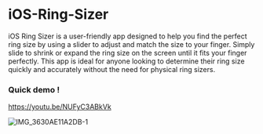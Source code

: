 # iOS-Ring-Sizer

iOS Ring Sizer is a user-friendly app designed to help you find the perfect ring size by using a slider to adjust and match the size to your finger. Simply slide to shrink or expand the ring size on the screen until it fits your finger perfectly. This app is ideal for anyone looking to determine their ring size quickly and accurately without the need for physical ring sizers.

### Quick demo ! 
https://youtu.be/NUFyC3ABkVk

![IMG_3630AE11A2DB-1](https://github.com/user-attachments/assets/7527f9f5-43df-4c8a-b3d5-26f07bd68d81)


